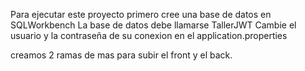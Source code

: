 Para ejecutar este proyecto primero cree una base de datos en SQLWorkbench
La base de datos debe llamarse TallerJWT
Cambie el usuario y la contraseña de su conexion en el application.properties

creamos 2 ramas de mas para subir el front y el back.
